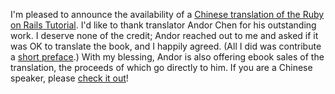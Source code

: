 I'm pleased to announce the availability of a [Chinese translation of the Ruby on Rails Tutorial](http://about.ac/rails-tutorial-2nd-cn/). I'd like to thank translator Andor Chen for his outstanding work. I deserve none of the credit; Andor reached out to me and asked if it was OK to translate the book, and I happily agreed. (All I did was contribute a [short preface](http://about.ac/rails-tutorial-2nd-cn/).) With my blessing, Andor is also offering ebook sales of the translation, the proceeds of which go directly to him. If you are a Chinese speaker, please [check it out](http://about.ac/rails-tutorial-2nd-cn/)!